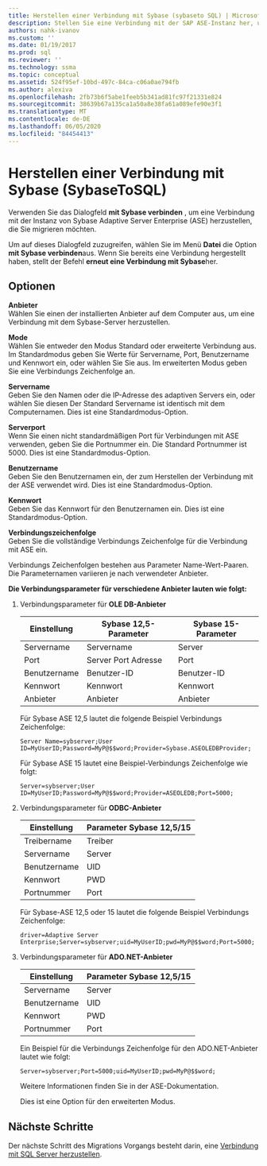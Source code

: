 ```yaml
---
title: Herstellen einer Verbindung mit Sybase (sybaseto SQL) | Microsoft-Dokumentation
description: Stellen Sie eine Verbindung mit der SAP ASE-Instanz her, um die Migration mit SSMA für Sybase (SAP ASE) zu starten. Verwenden Sie das Dialogfeld mit Sybase verbinden.
authors: nahk-ivanov
ms.custom: ''
ms.date: 01/19/2017
ms.prod: sql
ms.reviewer: ''
ms.technology: ssma
ms.topic: conceptual
ms.assetid: 524f95ef-10bd-497c-84ca-c06a0ae794fb
ms.author: alexiva
ms.openlocfilehash: 2fb73b6f5abe1feeb5b341ad81fc97f21331e824
ms.sourcegitcommit: 38639b67a135ca1a50a8e38fa61a089efe90e3f1
ms.translationtype: MT
ms.contentlocale: de-DE
ms.lasthandoff: 06/05/2020
ms.locfileid: "84454413"
---
```

# <a name="connect-to-sybase-sybasetosql"></a>Herstellen einer Verbindung mit Sybase (SybaseToSQL)

Verwenden Sie das Dialogfeld **mit Sybase verbinden** , um eine Verbindung mit der Instanz von Sybase Adaptive Server Enterprise (ASE) herzustellen, die Sie migrieren möchten.

Um auf dieses Dialogfeld zuzugreifen, wählen Sie im Menü **Datei** die Option **mit Sybase verbinden**aus. Wenn Sie bereits eine Verbindung hergestellt haben, stellt der Befehl **erneut eine Verbindung mit Sybase**her.

## <a name="options"></a>Optionen

**Anbieter**  
Wählen Sie einen der installierten Anbieter auf dem Computer aus, um eine Verbindung mit dem Sybase-Server herzustellen.

**Mode**  
Wählen Sie entweder den Modus Standard oder erweiterte Verbindung aus. Im Standardmodus geben Sie Werte für Servername, Port, Benutzername und Kennwort ein, oder wählen Sie Sie aus. Im erweiterten Modus geben Sie eine Verbindungs Zeichenfolge an.

**Servername**  
Geben Sie den Namen oder die IP-Adresse des adaptiven Servers ein, oder wählen Sie diesen Der Standard Servername ist identisch mit dem Computernamen. Dies ist eine Standardmodus-Option.

**Serverport**  
Wenn Sie einen nicht standardmäßigen Port für Verbindungen mit ASE verwenden, geben Sie die Portnummer ein. Die Standard Portnummer ist 5000. Dies ist eine Standardmodus-Option.
  
**Benutzername**  
Geben Sie den Benutzernamen ein, der zum Herstellen der Verbindung mit der ASE verwendet wird. Dies ist eine Standardmodus-Option.

**Kennwort**  
Geben Sie das Kennwort für den Benutzernamen ein. Dies ist eine Standardmodus-Option.

**Verbindungszeichenfolge**  
Geben Sie die vollständige Verbindungs Zeichenfolge für die Verbindung mit ASE ein.

Verbindungs Zeichenfolgen bestehen aus Parameter Name-Wert-Paaren. Die Parameternamen variieren je nach verwendeter Anbieter.

**Die Verbindungsparameter für verschiedene Anbieter lauten wie folgt:**

1. Verbindungsparameter für **OLE DB-Anbieter**

   |Einstellung|Sybase 12,5-Parameter|Sybase 15-Parameter|
   |-----------|-------------------------|-----------------------|
   |Servername|Servername|Server|
   |Port|Server Port Adresse|Port|
   |Benutzername|Benutzer-ID|Benutzer-ID|
   |Kennwort|Kennwort|Kennwort|
   |Anbieter|Anbieter|Anbieter|

   Für Sybase ASE 12,5 lautet die folgende Beispiel Verbindungs Zeichenfolge:

   `Server Name=sybserver;User ID=MyUserID;Password=MyP@$$word;Provider=Sybase.ASEOLEDBProvider;`

   Für Sybase ASE 15 lautet eine Beispiel-Verbindungs Zeichenfolge wie folgt:

   `Server=sybserver;User ID=MyUserID;Password=MyP@$$word;Provider=ASEOLEDB;Port=5000;`

2. Verbindungsparameter für **ODBC-Anbieter**

   |Einstellung|Parameter Sybase 12,5/15|
   |-----------|-----------------------------|
   |Treibername|Treiber|
   |Servername|Server|
   |Benutzername|UID|
   |Kennwort|PWD|
   |Portnummer|Port|

   Für Sybase-ASE 12,5 oder 15 lautet die folgende Beispiel Verbindungs Zeichenfolge:

   `driver=Adaptive Server Enterprise;Server=sybserver;uid=MyUserID;pwd=MyP@$$word;Port=5000;`

3. Verbindungsparameter für **ADO.NET-Anbieter**

   |Einstellung|Parameter Sybase 12,5/15|
   |-----------|-----------------------------|
   |Servername|Server|
   |Benutzername|UID|
   |Kennwort|PWD|
   |Portnummer|Port|

   Ein Beispiel für die Verbindungs Zeichenfolge für den ADO.NET-Anbieter lautet wie folgt:

   `Server=sybserver;Port=5000;uid=MyUserID;pwd=MyP@$$word;`

   Weitere Informationen finden Sie in der ASE-Dokumentation.

   Dies ist eine Option für den erweiterten Modus.

## <a name="next-steps"></a>Nächste Schritte

Der nächste Schritt des Migrations Vorgangs besteht darin, eine [Verbindung mit SQL Server herzustellen](connect-to-sql-server-sybasetosql.md).
